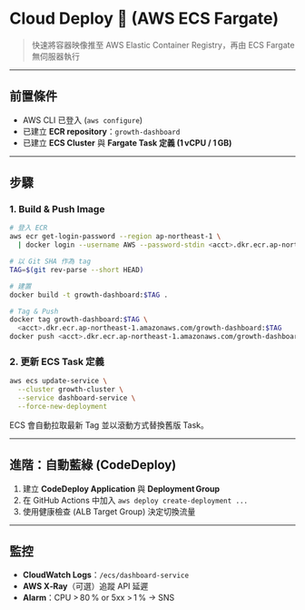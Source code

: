 # Cloud Deploy 🚀 (AWS ECS Fargate)

> 快速將容器映像推至 AWS Elastic Container Registry，再由 ECS Fargate 無伺服器執行

---

## 前置條件

- AWS CLI 已登入 (`aws configure`)  
- 已建立 **ECR repository**：`growth-dashboard`  
- 已建立 **ECS Cluster** 與 **Fargate Task 定義 (1 vCPU / 1 GB)**

---

## 步驟

### 1. Build & Push Image

```bash
# 登入 ECR
aws ecr get-login-password --region ap-northeast-1 \
  | docker login --username AWS --password-stdin <acct>.dkr.ecr.ap-northeast-1.amazonaws.com

# 以 Git SHA 作為 tag
TAG=$(git rev-parse --short HEAD)

# 建置
docker build -t growth-dashboard:$TAG .

# Tag & Push
docker tag growth-dashboard:$TAG \
  <acct>.dkr.ecr.ap-northeast-1.amazonaws.com/growth-dashboard:$TAG
docker push <acct>.dkr.ecr.ap-northeast-1.amazonaws.com/growth-dashboard:$TAG
```

### 2. 更新 ECS Task 定義

```bash
aws ecs update-service \
  --cluster growth-cluster \
  --service dashboard-service \
  --force-new-deployment
```

ECS 會自動拉取最新 Tag 並以滾動方式替換舊版 Task。

---

## 進階：自動藍綠 (CodeDeploy)

1. 建立 **CodeDeploy Application** 與 **Deployment Group**  
2. 在 GitHub Actions 中加入 `aws deploy create-deployment ...`  
3. 使用健康檢查 (ALB Target Group) 決定切換流量

---

## 監控

- **CloudWatch Logs**：`/ecs/dashboard-service`  
- **AWS X‑Ray**（可選）追蹤 API 延遲  
- **Alarm**：CPU > 80 % or 5xx > 1 % → SNS
